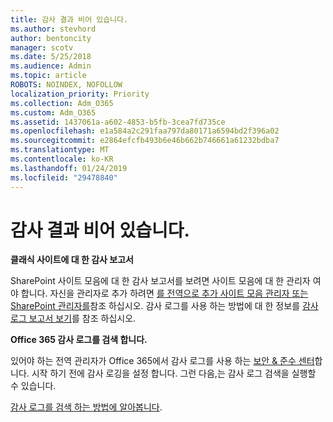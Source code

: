 ```yaml
---
title: 감사 결과 비어 있습니다.
ms.author: stevhord
author: bentoncity
manager: scotv
ms.date: 5/25/2018
ms.audience: Admin
ms.topic: article
ROBOTS: NOINDEX, NOFOLLOW
localization_priority: Priority
ms.collection: Adm_O365
ms.custom: Adm_O365
ms.assetid: 1437061a-a602-4853-b5fb-3cea7fd735ce
ms.openlocfilehash: e1a584a2c291faa797da80171a6594bd2f396a02
ms.sourcegitcommit: e2864efcfb493b6e46b662b746661a61232bdba7
ms.translationtype: MT
ms.contentlocale: ko-KR
ms.lasthandoff: 01/24/2019
ms.locfileid: "29478840"
---
```

# <a name="auditing-results-are-blank"></a>감사 결과 비어 있습니다.

 **클래식 사이트에 대 한 감사 보고서**
  
SharePoint 사이트 모음에 대 한 감사 보고서를 보려면 사이트 모음에 대 한 관리자 여야 합니다. 자신을 관리자로 추가 하려면 [를 전역으로 추가 사이트 모음 관리자 또는 SharePoint 관리자를](https://go.microsoft.com/fwlink/?linkid=869390)참조 하십시오. 감사 로그를 사용 하는 방법에 대 한 정보를 [감사 로그 보고서 보기](https://go.microsoft.com/fwlink/?linkid=395237)를 참조 하십시오. 
  
 **Office 365 감사 로그를 검색 합니다.**
  
있어야 하는 전역 관리자가 Office 365에서 감사 로그를 사용 하는 [보안 &amp; 준수 센터](https://protection.office.com)합니다. 시작 하기 전에 감사 로깅을 설정 합니다. 그런 다음,는 감사 로그 검색을 실행할 수 있습니다. 
  
[감사 로그를 검색 하는 방법에 알아봅니다](https://go.microsoft.com/fwlink/?linkid=708432).
  

